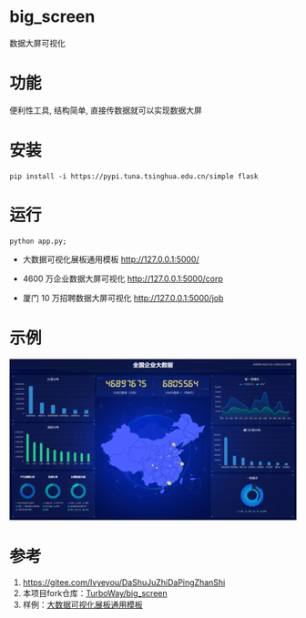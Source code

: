 # big_screen
数据大屏可视化

# 功能

便利性工具, 结构简单, 直接传数据就可以实现数据大屏

# 安装

```
pip install -i https://pypi.tuna.tsinghua.edu.cn/simple flask
```

# 运行

```
python app.py;
```

* 大数据可视化展板通用模板 http://127.0.0.1:5000/        

* 4600 万企业数据大屏可视化 http://127.0.0.1:5000/corp    

* 厦门 10 万招聘数据大屏可视化 http://127.0.0.1:5000/job    

# 示例

![image](https://github.com/TurboWay/imgstore/blob/master/bigscreen/corp.jpg)


# 参考

1. https://gitee.com/lvyeyou/DaShuJuZhiDaPingZhanShi
2. 本项目fork仓库：[TurboWay/big_screen](https://github.com/TurboWay/big_screen)
3. 样例：[大数据可视化展板通用模板](http://bigscreen.turboway.top)

